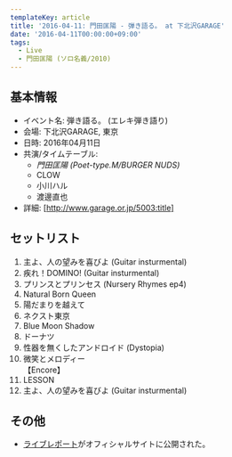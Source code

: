 ```yaml
---
templateKey: article
title: '2016-04-11: 門田匡陽 - 弾き語る。 at 下北沢GARAGE'
date: '2016-04-11T00:00:00+09:00'
tags:
  - Live
  - 門田匡陽 (ソロ名義/2010)
---
```

## 基本情報

* イベント名: 弾き語る。 (エレキ弾き語り)
* 会場: 下北沢GARAGE, 東京
* 日時: 2016年04月11日
* 共演/タイムテーブル:
  * *門田匡陽 (Poet-type.M/BURGER NUDS)*
  * CLOW
  * 小川ハル
  * 渡邊直也
* 詳細: [http://www.garage.or.jp/5003:title]

## セットリスト

1. 主よ、人の望みを喜びよ (Guitar insturmental)
1. 疾れ！DOMINO! (Guitar insturmental)
1. プリンスとプリンセス (Nursery Rhymes ep4)
1. Natural Born Queen
1. 陽だまりを越えて
1. ネクスト東京
1. Blue Moon Shadow
1. ドーナツ
1. 性器を無くしたアンドロイド (Dystopia)
1. 微笑とメロディー<br>
   【Encore】
1. LESSON
1. 主よ、人の望みを喜びよ (Guitar insturmental)

## その他

* [ライブレポート](http://ptm-net.com/report/2016/04/11/3724)がオフィシャルサイトに公開された。
